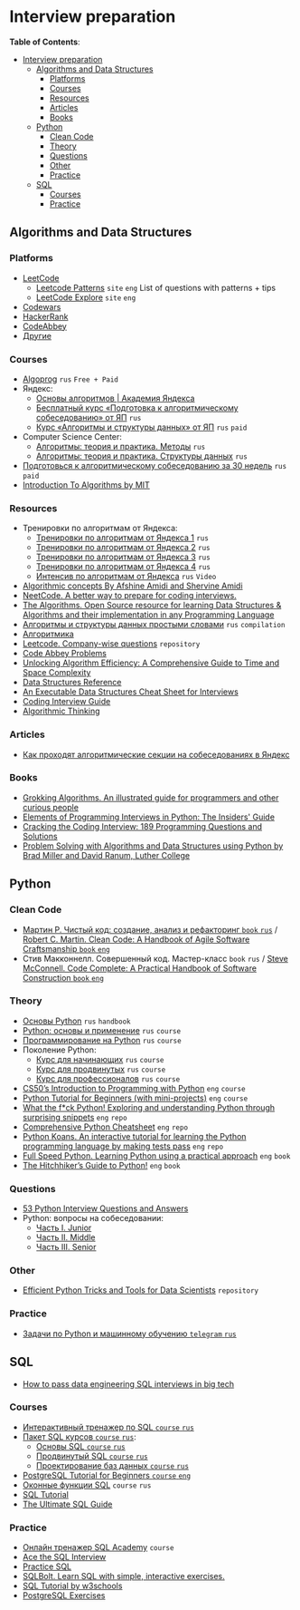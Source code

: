 # Interview preparation

**Table of Contents**:

- [Interview preparation](#interview-preparation)
  - [Algorithms and Data Structures](#algorithms-and-data-structures)
    - [Platforms](#platforms)
    - [Courses](#courses)
    - [Resources](#resources)
    - [Articles](#articles)
    - [Books](#books)
  - [Python](#python)
    - [Clean Code](#clean-code)
    - [Theory](#theory)
    - [Questions](#questions)
    - [Other](#other)
    - [Practice](#practice)
  - [SQL](#sql)
    - [Courses](#courses-1)
    - [Practice](#practice-1)

## Algorithms and Data Structures

### Platforms

- [LeetCode](https://leetcode.com/)
  - [Leetcode Patterns](https://seanprashad.com/leetcode-patterns/) `site` `eng`
  List of questions with patterns + tips
  - [LeetCode Explore](https://leetcode.com/explore/) `site` `eng`
- [Codewars](https://www.codewars.com/)
- [HackerRank](https://www.hackerrank.com/)
- [CodeAbbey](https://www.codeabbey.com/index/task_list)
- [Другие](https://en.wikipedia.org/wiki/Competitive_programming#Online_platforms)

### Courses

- [Algoprog](https://algoprog.ru/) `rus` `Free + Paid`
- Яндекс:
  - [Основы алгоритмов | Академия Яндекса](https://academy.yandex.ru/handbook/algorithms) <!--- comment -->
  - [Бесплатный курс «Подготовка к алгоритмическому собеседованию» от ЯП](https://practicum.yandex.ru/algorithms-interview/) `rus` 
  - [Курс «Алгоритмы и структуры данных» от ЯП](https://practicum.yandex.ru/algorithms/) `rus`  `paid`
- Computer Science Center:
  - [Алгоритмы: теория и практика. Методы](https://stepik.org/course/217/info)  `rus`
  - [Алгоритмы: теория и практика. Структуры данных](https://stepik.org/course/1547/info)  `rus`
- [Подготовься к алгоритмическому собеседованию за 30 недель](https://balun.courses/courses/algorithmic_interview#program) `rus` `paid`
- [Introduction To Algorithms by MIT](https://ocw.mit.edu/courses/6-006-introduction-to-algorithms-spring-2020/video_galleries/lecture-videos/)

### Resources

- Тренировки по алгоритмам от Яндекса:
  - [Тренировки по алгоритмам от Яндекса 1](https://yandex.ru/yaintern/algorithm-training_1) `rus`
  - [Тренировки по алгоритмам от Яндекса 2](https://yandex.ru/yaintern/algorithm-training_2) `rus`
  - [Тренировки по алгоритмам от Яндекса 3](https://yandex.ru/yaintern/training/algorithm-training_3) `rus`
  - [Тренировки по алгоритмам от Яндекса 4](https://yandex.ru/yaintern/algorithm-training) `rus`
  - [Интенсив по алгоритмам от Яндекса](https://www.youtube.com/playlist?list=PLQC2_0cDcSKAzLqqXUidKBJsy1Im44aOo) `rus` `Video` 
- [Algorithmic concepts By Afshine Amidi and Shervine Amidi](https://superstudy.guide/algorithms-data-structures/foundations/algorithmic-concepts/)
- [NeetCode. A better way to prepare for coding interviews.](https://neetcode.io/roadmap) <!--- comment -->
- [The Algorithms. Open Source resource for learning Data Structures & Algorithms and their implementation in any Programming Language](https://github.com/TheAlgorithms)
- [Алгоритмы и структуры данных простыми словами](https://codonaft.com/%D0%B0%D0%BB%D0%B3%D0%BE%D1%80%D0%B8%D1%82%D0%BC%D1%8B-%D0%B8-%D1%81%D1%82%D1%80%D1%83%D0%BA%D1%82%D1%83%D1%80%D1%8B-%D0%B4%D0%B0%D0%BD%D0%BD%D1%8B%D1%85-%D0%BF%D1%80%D0%BE%D1%81%D1%82%D1%8B%D0%BC%D0%B8-%D1%81%D0%BB%D0%BE%D0%B2%D0%B0%D0%BC%D0%B8/) `rus` `compilation`
- [Алгоритмика](https://ru.algorithmica.org/)
- [Leetcode. Company-wise questions](https://github.com/MysteryVaibhav/leetcode_company_wise_questions) `repository`
- [Code Abbey Problems](https://www.codeabbey.com/index/task_list)
- [Unlocking Algorithm Efficiency: A Comprehensive Guide to Time and Space Complexity](https://deft1991.medium.com/unlocking-algorithm-efficiency-a-comprehensive-guide-to-time-and-space-complexity-42365215b1b7)
- [Data Structures Reference](https://www.interviewcake.com/data-structures-reference)
- [An Executable Data Structures Cheat Sheet for Interviews](https://algodaily.com/lessons/an-executable-data-structures-cheat-sheet)
- [Coding Interview Guide](http://patrickhalina.com/posts/coding-interview-guide/)
- [Algorithmic Thinking](https://labuladong.gitbook.io/algo-en/)

### Articles

- [Как проходят алгоритмические секции на собеседованиях в Яндекс](https://habr.com/ru/companies/yandex/articles/449890/)

### Books

- [Grokking Algorithms. An illustrated guide for programmers and other curious people](https://www.manning.com/books/grokking-algorithms)
- [Elements of Programming Interviews in Python: The Insiders' Guide](https://www.amazon.com/Elements-Programming-Interviews-Python-Insiders/dp/1537713949/)
- [Cracking the Coding Interview: 189 Programming Questions and Solutions](https://www.amazon.com/Cracking-Coding-Interview-Programming-Questions/dp/0984782850)
- [Problem Solving with Algorithms and Data Structures using Python by Brad Miller and David Ranum, Luther College](https://runestone.academy/ns/books/published/pythonds/index.html)

## Python

### Clean Code

- [Мартин Р. Чистый код: создание, анализ и рефакторинг `book` `rus`](https://www.piter.com/product/chistyy-kod-sozdanie-analiz-i-refaktoring-biblioteka-programmista-45ccca) / [Robert C. Martin. Clean Code: A Handbook of Agile Software Craftsmanship  `book` `eng`](https://www.amazon.com/Clean-Code-Handbook-Software-Craftsmanship/dp/0132350882)
- Стив Макконнелл. Совершенный код. Мастер-класс `book` `rus` / [Steve McConnell. Code Complete: A Practical Handbook of Software Construction `book` `eng`](https://www.amazon.com/Code-Complete-Practical-Handbook-Construction/dp/0735619670)

### Theory

- [Основы Python](https://education.yandex.ru/handbook/python) `rus` `handbook`
- [Python: основы и применение](https://stepik.org/course/512/info) `rus` `course`
- [Программирование на Python](https://stepik.org/course/67/info) `rus` `course`
- Поколение Python:
  - [Курс для начинающих](https://stepik.org/course/58852) `rus` `course`
  - [Курс для продвинутых](https://stepik.org/course/68343) `rus` `course`
  - [Курс для профессионалов](https://stepik.org/course/82541) `rus` `course`
- [CS50’s Introduction to Programming with Python](https://cs50.harvard.edu/python/2022/) `eng` `course`
- [Python Tutorial for Beginners (with mini-projects)](https://www.youtube.com/watch?v=qwAFL1597eM) `eng` `course`
- [What the f*ck Python! Exploring and understanding Python through surprising snippets](https://github.com/satwikkansal/wtfpython) `eng` `repo`
- [Comprehensive Python Cheatsheet](https://github.com/gto76/python-cheatsheet) `eng` `repo`
- [Python Koans. An interactive tutorial for learning the Python programming language by making tests pass](https://github.com/gregmalcolm/python_koans) `eng` `repo`
- [Full Speed Python. Learning Python using a practical approach](https://github.com/joaoventura/full-speed-python?tab=readme-ov-file) `eng` `book`
- [The Hitchhiker’s Guide to Python!](https://docs.python-guide.org) `eng` `book`

### Questions

- [53 Python Interview Questions and Answers](https://towardsdatascience.com/53-python-interview-questions-and-answers-91fa311eec3f)
- Python: вопросы на собеседовании:
  - [Часть I. Junior](https://pythonist.ru/python-voprosy-sobesedovaniya-chast-i-junior/)
  - [Часть II. Middle](https://pythonist.ru/python-voprosy-sobesedovaniya-chast-ii-middle/)
  - [Часть III. Senior](https://pythonist.ru/python-voprosy-sobesedovaniya-chast-iii-senior/)

### Other

- [Efficient Python Tricks and Tools for Data Scientists](https://khuyentran1401.github.io/Efficient_Python_tricks_and_tools_for_data_scientists/README.html) `repository`

### Practice

- [Задачи по Python и машинному обучению `telegram` `rus`](https://t.me/python_tasks)

## SQL

- [How to pass data engineering SQL interviews in big tech](https://blog.dataengineer.io/p/how-to-pass-data-engineering-sql?utm_source=post-email-title&publication_id=1644342&post_id=136917153&utm_campaign=surfalytics.com)

### Courses

- [Интерактивный тренажер по SQL `course` `rus`](https://stepik.org/course/63054/info)  
- [Пакет SQL курсов `course` `rus`](https://stepik.org/course/61247/info):
  - [Основы SQL `course` `rus`](https://stepik.org/course/51562/info)
  - [Продвинутый SQL `course` `rus`](https://stepik.org/course/55776/info)
  - [Проектирование баз данных `course` `rus`](https://stepik.org/course/51675/info)  
- [PostgreSQL Tutorial for Beginners `course` `eng`](https://www.youtube.com/watch?v=SpfIwlAYaKk)  
- [Оконные функции SQL](https://stepik.org/course/95367/promo) `course` `rus`
- [SQL Tutorial](https://mode.com/sql-tutorial/)
- [The Ultimate SQL Guide](https://blog.count.co/the-ultimate-sql-guide/)

### Practice 

- [Онлайн тренажер SQL Academy](https://sql-academy.org/) `course`
- [Ace the SQL Interview](https://datalemur.com/questions?category=SQL)
- [Practice SQL](https://www.sql-practice.com/)
- [SQLBolt. Learn SQL with simple, interactive exercises.](https://sqlbolt.com/)
- [SQL Tutorial by w3schools](https://www.w3schools.com/sql/)
- [PostgreSQL Exercises](https://pgexercises.com/)